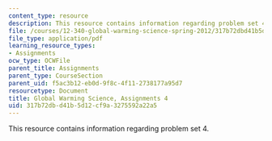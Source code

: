 ```yaml
---
content_type: resource
description: This resource contains information regarding problem set 4.
file: /courses/12-340-global-warming-science-spring-2012/317b72dbd41b5d12cf9a3275592a22a5_MIT12_340S12_PS4.pdf
file_type: application/pdf
learning_resource_types:
- Assignments
ocw_type: OCWFile
parent_title: Assignments
parent_type: CourseSection
parent_uid: f5ac3b12-eb0d-9f8c-4f11-2738177a95d7
resourcetype: Document
title: Global Warming Science, Assignments 4
uid: 317b72db-d41b-5d12-cf9a-3275592a22a5
---
```

This resource contains information regarding problem set 4.

